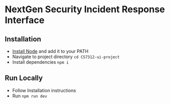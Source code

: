 # NextGen Security Incident Response Interface

## Installation

* [Install Node](https://nodejs.org/en/download) and add it to your PATH
* Navigate to project directory `cd CS7312-ui-project`
* Install dependencies `npm i`

## Run Locally

* Follow Installation instructions
* Run `npm run dev`
